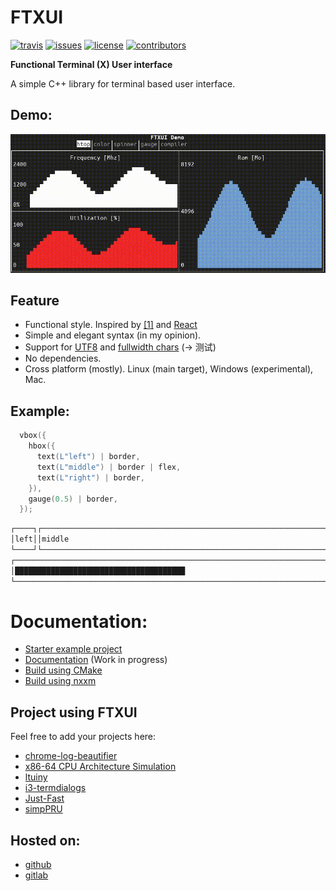 # FTXUI

[![travis][badge.travis]][travis]
[![issues][badge.issues]][issues]
[![license][badge.license]][license]
[![contributors][badge.contributors]][contributors]

[badge.travis]: https://img.shields.io/travis/com/ArthurSonzogni/FTXUI/master
[badge.issues]: https://img.shields.io/github/issues-raw/arthursonzogni/FTXUI
[badge.license]: https://img.shields.io/github/license/arthursonzogni/FTXUI?color=black
[badge.contributors]: https://img.shields.io/github/contributors/arthursonzogni/FTXUI?color=blue
[travis]: https://travis-ci.com/ArthurSonzogni/FTXUI
[issues]: https://github.com/ArthurSonzogni/FTXUI/issues
[license]: http://opensource.org/licenses/MIT
[contributors]: https://github.com/ArthurSonzogni/FTXUI/graphs/contributors

**Functional Terminal (X) User interface**

A simple C++ library for terminal based user interface.


## Demo:
![Demo image](./examples/component/homescreen.gif)

## Feature
 * Functional style. Inspired by
   [[1]](https://hackernoon.com/building-reactive-terminal-interfaces-in-c-d392ce34e649?gi=d9fb9ce35901)
   and [React](https://reactjs.org/)
 * Simple and elegant syntax (in my opinion).
 * Support for [UTF8](https://en.wikipedia.org/wiki/UTF-8) and [fullwidth chars](https://en.wikipedia.org/wiki/Halfwidth_and_fullwidth_forms) (→ 测试)
 * No dependencies.
 * Cross platform (mostly). Linux (main target), Windows (experimental), Mac.

## Example:
~~~cpp
  vbox({
    hbox({
      text(L"left") | border,
      text(L"middle") | border | flex,
      text(L"right") | border,
    }),
    gauge(0.5) | border,
  });
~~~

~~~bash
┌────┐┌───────────────────────────────────────────────────────────────┐┌─────┐
│left││middle                                                         ││right│
└────┘└───────────────────────────────────────────────────────────────┘└─────┘
┌────────────────────────────────────────────────────────────────────────────┐
│██████████████████████████████████████                                      │
└────────────────────────────────────────────────────────────────────────────┘
~~~

# Documentation:

- [Starter example project](https://github.com/ArthurSonzogni/ftxui-starter)
- [Documentation](https://arthursonzogni.com/FTXUI/doc/) (Work in progress)
- [Build using CMake](https://arthursonzogni.com/FTXUI/doc/#build-using-cmake)
- [Build using nxxm](https://arthursonzogni.com/FTXUI/doc/#build-using-cmake)

## Project using FTXUI

Feel free to add your projects here:
- [chrome-log-beautifier](https://github.com/ArthurSonzogni/chrome-log-beautifier)
- [x86-64 CPU Architecture Simulation](https://github.com/AnisBdz/CPU)
- [ltuiny](https://github.com/adrianoviana87/ltuiny)
- [i3-termdialogs](https://github.com/mibli/i3-termdialogs)
- [Just-Fast](https://github.com/GiuseppeCesarano/just-fast)
- [simpPRU](https://github.com/VedantParanjape/simpPRU)

## Hosted on:
 * [github](https://github.com/ArthurSonzogni/ftxui)
 * [gitlab](https://gitlab.com/ArthurSonzogni/ftxui)
